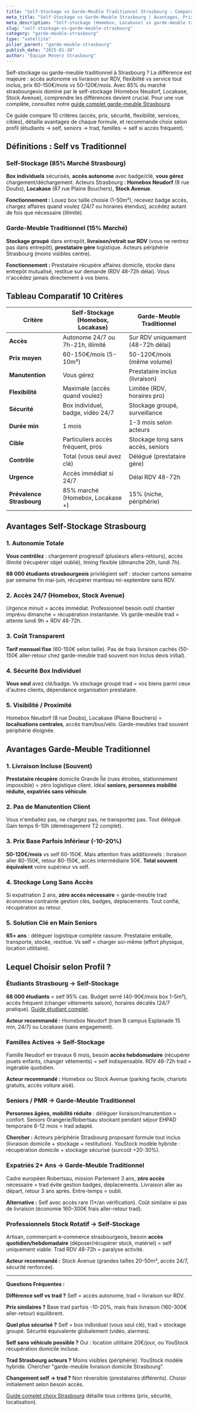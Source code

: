 ```yaml
---
title: "Self-Stockage vs Garde-Meuble Traditionnel Strasbourg : Comparatif 2025"
meta_title: "Self-Stockage vs Garde-Meuble Strasbourg | Avantages, Prix, Choix"
meta_description: "Self-stockage (Homebox, Locakase) vs garde-meuble trad Strasbourg : accès autonome vs livraison, prix 60-150€ vs 50-120€, 85% marché = self. Guide complet."
slug: "self-stockage-vs-garde-meuble-strasbourg"
category: "garde-meuble-strasbourg"
type: "satellite"
pilier_parent: "garde-meuble-strasbourg"
publish_date: "2025-01-30"
author: "Équipe Moverz Strasbourg"
---
```


Self-stockage ou garde-meuble traditionnel à Strasbourg ? La différence est majeure : accès autonome vs livraison sur RDV, flexibilité vs service tout inclus, prix 60-150€/mois vs 50-120€/mois. Avec 85% du marché strasbourgeois dominé par le self-stockage (Homebox Neudorf, Locakase, Stock Avenue), comprendre les différences devient crucial. Pour une vue complète, consultez notre [guide complet garde-meuble Strasbourg](/blog/garde-meuble-strasbourg/garde-meuble-strasbourg-guide-complet).

Ce guide compare 10 critères (accès, prix, sécurité, flexibilité, services, cibles), détaille avantages de chaque formule, et recommande choix selon profil (étudiants → self, seniors → trad, familles → self si accès fréquent).

## Définitions : Self vs Traditionnel

### Self-Stockage (85% Marché Strasbourg)

**Box individuels** sécurisés, **accès autonome** avec badge/clé, **vous gérez** chargement/déchargement. Acteurs Strasbourg : **Homebox Neudorf** (8 rue Doubs), **Locakase** (87 rue Plaine Bouchers), **Stock Avenue**.

**Fonctionnement :** Louez box taille choisie (1-50m²), recevez badge accès, chargez affaires quand voulez (24/7 ou horaires étendus), accédez autant de fois que nécessaire (illimité).

### Garde-Meuble Traditionnel (15% Marché)

**Stockage groupé** dans entrepôt, **livraison/retrait sur RDV** (vous ne rentrez pas dans entrepôt), **prestataire gère** logistique. Acteurs périphérie Strasbourg (moins visibles centre).

**Fonctionnement :** Prestataire récupère affaires domicile, stocke dans entrepôt mutualisé, restitue sur demande (RDV 48-72h délai). Vous n'accédez jamais directement à vos biens.

## Tableau Comparatif 10 Critères

| Critère | Self-Stockage (Homebox, Locakase) | Garde-Meuble Traditionnel |
|---------|-----------------------------------|---------------------------|
| **Accès** | Autonome 24/7 ou 7h-21h, illimité | Sur RDV uniquement (48-72h délai) |
| **Prix moyen** | 60-150€/mois (5-10m²) | 50-120€/mois (même volume) |
| **Manutention** | Vous gérez | Prestataire inclus (livraison) |
| **Flexibilité** | Maximale (accès quand voulez) | Limitée (RDV, horaires pro) |
| **Sécurité** | Box individuel, badge, vidéo 24/7 | Stockage groupé, surveillance |
| **Durée min** | 1 mois | 1-3 mois selon acteurs |
| **Cible** | Particuliers accès fréquent, pros | Stockage long sans accès, seniors |
| **Contrôle** | Total (vous seul avez clé) | Délégué (prestataire gère) |
| **Urgence** | Accès immédiat si 24/7 | Délai RDV 48-72h |
| **Prévalence Strasbourg** | 85% marché (Homebox, Locakase +) | 15% (niche, périphérie) |

## Avantages Self-Stockage Strasbourg

### 1. Autonomie Totale

**Vous contrôlez** : chargement progressif (plusieurs allers-retours), accès illimité (récupérer objet oublié), timing flexible (dimanche 20h, lundi 7h).

**68 000 étudiants strasbourgeois** privilégient self : stocker cartons semaine par semaine fin mai-juin, récupérer manteau mi-septembre sans RDV.

### 2. Accès 24/7 (Homebox, Stock Avenue)

Urgence minuit = accès immédiat. Professionnel besoin outil chantier imprévu dimanche = récupération instantanée. Vs garde-meuble trad = attente lundi 9h + RDV 48-72h.

### 3. Coût Transparent

**Tarif mensuel fixe** (60-150€ selon taille). Pas de frais livraison cachés (50-150€ aller-retour chez garde-meuble trad souvent non inclus devis initial).

### 4. Sécurité Box Individuel

**Vous seul** avez clé/badge. Vs stockage groupé trad = vos biens parmi ceux d'autres clients, dépendance organisation prestataire.

### 5. Visibilité / Proximité

Homebox Neudorf (8 rue Doubs), Locakase (Plaine Bouchers) = **localisations centrales**, accès tram/bus/vélo. Garde-meubles trad souvent périphérie éloignée.

## Avantages Garde-Meuble Traditionnel

### 1. Livraison Incluse (Souvent)

**Prestataire récupère** domicile Grande Île (rues étroites, stationnement impossible) = zéro logistique client. Idéal **seniors, personnes mobilité réduite, expatriés sans véhicule**.

### 2. Pas de Manutention Client

Vous n'emballez pas, ne chargez pas, ne transportez pas. Tout délégué. Gain temps 6-10h (déménagement T2 complet).

### 3. Prix Base Parfois Inférieur (-10-20%)

**50-120€/mois** vs self 60-150€. Mais attention frais additionnels : livraison aller 80-150€, retour 80-150€, accès intermédiaire 50€. **Total souvent équivalent** voire supérieur vs self.

### 4. Stockage Long Sans Accès

Si expatriation 2 ans, **zéro accès nécessaire** = garde-meuble trad économise contrainte gestion clés, badges, déplacements. Tout confié, récupération au retour.

### 5. Solution Clé en Main Seniors

**65+ ans** : déléguer logistique complète rassure. Prestataire emballe, transporte, stocke, restitue. Vs self = charger soi-même (effort physique, location utilitaire).

## Lequel Choisir selon Profil ?

### Étudiants Strasbourg → Self-Stockage

**68 000 étudiants** = self 95% cas. Budget serré (40-90€/mois box 1-5m²), accès fréquent (changer vêtements saison), horaires décalés (24/7 pratique). [Guide étudiant complet](/blog/satellites/garde-meuble-etudiant-strasbourg).

**Acteur recommandé :** Homebox Neudorf (tram B campus Esplanade 15 min, 24/7) ou Locakase (sans engagement).

### Familles Actives → Self-Stockage

Famille Neudorf en travaux 6 mois, besoin **accès hebdomadaire** (récupérer jouets enfants, changer vêtements) = self indispensable. RDV 48-72h trad = ingérable quotidien.

**Acteur recommandé :** Homebox ou Stock Avenue (parking facile, chariots gratuits, accès voiture aisé).

### Seniors / PMR → Garde-Meuble Traditionnel

**Personnes âgées, mobilité réduite** : déléguer livraison/manutention = confort. Seniors Orangerie/Robertsau stockant pendant séjour EHPAD temporaire 6-12 mois = trad adapté.

**Chercher :** Acteurs périphérie Strasbourg proposant formule tout inclus (livraison domicile + stockage + restitution). YouStock modèle hybride : récupération domicile + stockage sécurisé (surcoût +20-30%).

### Expatriés 2+ Ans → Garde-Meuble Traditionnel

Cadre européen Robertsau, mission Parlement 3 ans, **zéro accès** nécessaire = trad évite gestion badges, déplacements. Livraison aller au départ, retour 3 ans après. Entre-temps = oubli.

**Alternative :** Self avec accès rare (1×/an vérification). Coût similaire si pas de livraison (économie 160-300€ frais aller-retour trad).

### Professionnels Stock Rotatif → Self-Stockage

Artisan, commerçant e-commerce strasbourgeois, besoin **accès quotidien/hebdomadaire** (déposer/récupérer stock, matériel) = self uniquement viable. Trad RDV 48-72h = paralyse activité.

**Acteur recommandé :** Stock Avenue (grandes tailles 20-50m², accès 24/7, sécurité renforcée).

---

**Questions Fréquentes :**

**Différence self vs trad ?** Self = accès autonome, trad = livraison sur RDV.

**Prix similaires ?** Base trad parfois -10-20%, mais frais livraison (160-300€ aller-retour) équilibrent.

**Quel plus sécurisé ?** Self = box individuel (vous seul clé), trad = stockage groupé. Sécurité équivalente globalement (vidéo, alarmes).

**Self sans véhicule possible ?** Oui : location utilitaire 20€/jour, ou YouStock récupération domicile incluse.

**Trad Strasbourg acteurs ?** Moins visibles (périphérie). YouStock modèle hybride. Chercher "garde-meuble livraison domicile Strasbourg".

**Changement self → trad ?** Non réversible (prestataires différents). Choisir initialement selon besoin accès.

[Guide complet choix Strasbourg](/blog/demenagement-strasbourg/garde-meuble-strasbourg) détaille tous critères (prix, sécurité, localisation).

